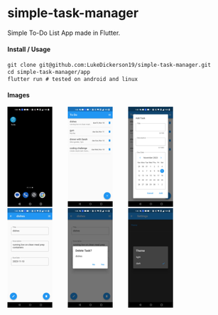 # simple-task-manager
Simple To-Do List App made in Flutter.

#### Install / Usage
```
git clone git@github.com:LukeDickerson19/simple-task-manager.git
cd simple-task-manager/app
flutter run # tested on android and linux
```

#### Images

<p allign="center">
  <img src="/images/screenshots/app_icon.jpg?raw=true" width="20%">
&nbsp; &nbsp; &nbsp; &nbsp;
  <img src="/images/screenshots/four_tasks_to_do.jpg?raw=true" width="20%">
&nbsp; &nbsp; &nbsp; &nbsp;
  <img src="/images/screenshots/add_task.jpg?raw=true" width="20%">
&nbsp; &nbsp; &nbsp; &nbsp;
  <img src="/images/screenshots/task_details_page.jpg?raw=true" width="20%">
&nbsp; &nbsp; &nbsp; &nbsp;
  <img src="/images/screenshots/delete_task_from_task_details_page.jpg?raw=true" width="20%">
&nbsp; &nbsp; &nbsp; &nbsp;
  <img src="/images/screenshots/dark_theme.jpg?raw=true" width="20%">
</p>
